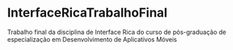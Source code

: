 # InterfaceRicaTrabalhoFinal
Trabalho final da disciplina de Interface Rica do curso de pós-graduação de especialização em Desenvolvimento de Aplicativos Móveis

